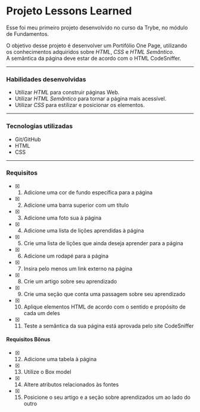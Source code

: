 # Projeto Lessons Learned
  Esse foi meu primeiro projeto desenvolvido no curso da Trybe, no módulo de Fundamentos.
  
  O objetivo desse projeto é desenvolver um Portifólio One Page, utilizando os conhecimentos adquiridos sobre _HTML_, _CSS_ e _HTML Semântico_.
  <br>A semântica da página deve estar de acordo com o HTML CodeSniffer.

---

### Habilidades desenvolvidas
- Utilizar _HTML_ para construir páginas Web.
- Utilizar _HTML Semântico_ para tornar a página mais acessível.
- Utilizar _CSS_ para estilizar e posicionar os elementos.

---

### Tecnologias utilizadas
- Git/GitHub
- HTML
- CSS

---

### Requisitos
- [x] 1. Adicione uma cor de fundo específica para a página
- [x] 2. Adicione uma barra superior com um título
- [x] 3. Adicione uma foto sua à página
- [x] 4. Adicione uma lista de lições aprendidas à página
- [x] 5. Crie uma lista de lições que ainda deseja aprender para a página
- [x] 6. Adicione um rodapé para a página
- [x] 7. Insira pelo menos um link externo na página
- [x] 8. Crie um artigo sobre seu aprendizado
- [x] 9. Crie uma seção que conta uma passagem sobre seu aprendizado
- [x] 10. Aplique elementos HTML de acordo com o sentido e propósito de cada um deles
- [x] 11. Teste a semântica da sua página está aprovada pelo site CodeSniffer

#### Requisitos Bônus
- [x] 12. Adicione uma tabela à página
- [x] 13. Utilize o Box model
- [x] 14. Altere atributos relacionados às fontes
- [x] 15. Posicione o seu artigo e a seção sobre aprendizados um ao lado do outro
